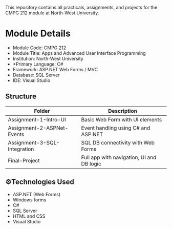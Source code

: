 This repository contains all practicals, assignments, and projects for the CMPG 212 module at North-West University.

# Module Details

- Module Code: CMPG 212  
- Module Title: Apps and Advanced User Interface Programming  
- Institution: North-West University  
- *Primary Language: C#  
- Framework: ASP.NET Web Forms / MVC  
- Database: SQL Server  
- IDE: Visual Studio

## Structure

| Folder                        | Description                                 |
|------------------------------|---------------------------------------------|
| Assignment-1-Intro-UI        | Basic Web Form with UI elements             |
| Assignment-2-ASPNet-Events   | Event handling using C# and ASP.NET         |
| Assignment-3-SQL-Integration | SQL DB connectivity with Web Forms          |
| Final-Project                 | Full app with navigation, UI and DB logic  |

## ⚙Technologies Used

- ASP.NET (Web Forms)
- Windows forms
- C# 
- SQL Server 
- HTML and CSS   
- Visual Studio
